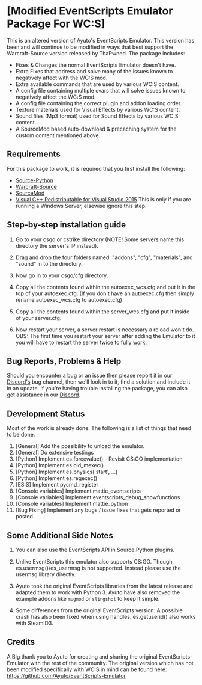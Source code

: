 # [Modified EventScripts Emulator Package For WC:S]
This is an altered version of Ayuto's EventScripts Emulator. 
This version has been and will continue to be modified in ways that best support the Warcraft-Source version released by ThaPwned.
The package includes:
- Fixes & Changes the normal EventScripts Emulator doesn't have.
- Extra Fixes that address and solve many of the issues known to negatively affect with the WC:S mod. 
- Extra available commands that are used by various WC:S content. 
- A config file containing multiple cvars that will solve issues known to negatively affect the WC:S mod.
- A config file containing the correct plugin and addon loading order.
- Texture materials used for Visual Effects by various WC:S content.
- Sound files (Mp3 format) used for Sound Effects by various WC:S content.
- A SourceMod based auto-download & precaching system for the custom content mentioned above.



## Requirements
For this package to work, it is required that you first install the following:
- [Source-Python](http://downloads.sourcepython.com/)
- [Warcraft-Source](https://github.com/ThaPwned/WCS)
- [SourceMod](https://www.sourcemod.net/downloads.php)
- [Visual C++ Redistributable for Visual Studio 2015](https://www.microsoft.com/en-US/download/details.aspx?id=48145) This is only if you are running a Windows Server, elsewise ignore this step.



## Step-by-step installation guide
1. Go to your csgo or cstrike directory (NOTE! Some servers name this directory the server's IP instead).

2. Drag and drop the four folders named: "addons", "cfg", "materials", and "sound" in to the directory.

3. Now go in to your csgo/cfg directory.

4. Copy all the contents found within the autoexec_wcs.cfg and put it in the top of your autoexec.cfg. (If you don't have an autoexec.cfg then simply rename autoexec_wcs.cfg to autoexec.cfg)

5. Copy all the contents found within the server_wcs.cfg and put it inside of your server.cfg.

6. Now restart your server, a server restart is necessary a reload won't do. 
   OBS: The first time you restart your server after adding the Emulator to it you will have to restart the server twice to fully work.



## Bug Reports, Problems & Help
Should you encounter a bug or an issue then please report it in our [Discord's](https://discord.gg/2DnAXkF) bug channel, then we'll look in to it, find a solution and include it in an update.
If you're having trouble installing the package, you can also get assistance in our [Discord](https://discord.gg/2DnAXkF).



## Development Status
Most of the work is already done. The following is a list of things that need to be done.

1.  [General] Add the possibility to unload the emulator.
1.  [General] Do extensive testings
2.  [Python] Implement es.forcevalue() - Revisit CS:GO implementation
3.  [Python]	Implement es.old_mexec()
4.  [Python]	Implement es.physics('start', ...)
5.  [Python]	Implement es.regexec()
6.  [ES:S] Implement pycmd_register
7.  [Console variables]	Implement mattie_eventscripts
8.  [Console variables]	Implement eventscripts_debug_showfunctions
9.  [Console variables]	Implement mattie_python
10. [Bug Fixing] Implement any bugs / issue fixes that gets reported or posted.



## Some Additional Side Notes
1. You can also use the EventScripts API in Source.Python plugins.

2. Unlike EventScripts this emulator also supports CS:GO.
   Though, es.usermsg()/es_usermsg is not supported. Instead please use the usermsg library directly.

3. Ayuto took the original EventScripts libraries from the latest release and adapted them to work with Python 3.
   Ayuto have also removed the example addons like ``mugmod`` or ``slingshot`` to keep it simple.

4. Some differences from the original EventScripts version:
   A possible crash has also been fixed when using handles.
   es.getuserid() also works with SteamID3. 



## Credits
A Big thank you to Ayuto for creating and sharing the original EventScripts-Emulator with the rest of the community.
The original version which has not been modified specifically with WC:S in mind can be found here: https://github.com/Ayuto/EventScripts-Emulator 
